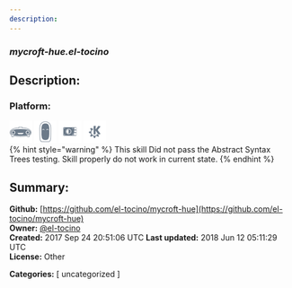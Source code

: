 ```yaml
---
description: 
---
```


### _mycroft-hue.el-tocino_  
## Description:  
  
  
  
### Platform:  
 ![Mark I](../.gitbook/assets/mark-1-icon.png)  ![Mark II](../.gitbook/assets/mark-2-icon.png)  ![Picroft](../.gitbook/assets/picroft-icon.png)  ![plasmoid](../.gitbook/assets/kde.png)   
{% hint style="warning" %}
This skill Did not pass the Abstract Syntax Trees testing. Skill properly do not work in current state.
{% endhint %}
  
## Summary:  
**Github:** [https://github.com/el-tocino/mycroft-hue](https://github.com/el-tocino/mycroft-hue)  
**Owner:** [@el-tocino](https://github.com/el-tocino)  
**Created:** 2017 Sep 24 20:51:06 UTC  **Last updated:** 2018 Jun 12 05:11:29 UTC  
**License:** Other  
  
**Categories:** [ uncategorized ]   
